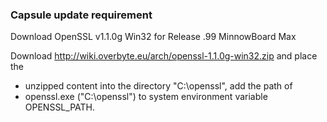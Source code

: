 ### Capsule update requirement
Download OpenSSL v1.1.0g Win32 for Release .99 MinnowBoard Max

Download http://wiki.overbyte.eu/arch/openssl-1.1.0g-win32.zip and place the
*   unzipped content into the directory "C:\openssl", add the path of 
*   openssl.exe ("C:\openssl") to system environment variable OPENSSL_PATH.